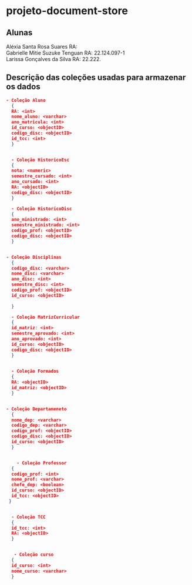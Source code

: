 # projeto-document-store  
## Alunas  

Aléxia Santa Rosa Suares  RA:   
Gabrielle Mitie Suzuke Tenguan   RA: 22.124.097-1  
Larissa Gonçalves da Silva   RA: 22.222.  




## Descrição das coleções usadas para armazenar os dados  
```json
- Coleção Aluno
  {
  RA: <int>
  nome_aluno: <varchar>
  ano_matricula: <int>  
  id_curso: <objectID>
  codigo_disc: <objectID>
  id_tcc: <int>
  }


  - Coleção HistoricoEsc
  {
  nota: <numeric>
  semestre_cursado: <int>
  ano_cursado: <int>  
  RA: <objectID>
  codigo_disc: <objectID>
  }

  - Coleção HistoricoDisc
  {
  ano_ministrado: <int>
  semestre_ministrado: <int>
  codigo_prof: <objectID>  
  codigo_disc: <objectID>
  }


- Coleção Disciplinas
  {
  codigo_disc: <varchar>
  nome_disc: <varchar>
  ano_disc: <int>
  semestre_disc: <int>
  codigo_prof: <objectID>
  id_curso: <objectID>  
  
  }

  - Coleção MatrizCurricular
  {
  id_matriz: <int>
  semestre_aprovado: <int>
  ano_aprovado: <int>  
  id_curso: <objectID>
  codigo_disc: <objectID>
  }
  

  - Coleção Formados
  {
  RA: <objectID>
  id_matriz: <objectID>
  }


- Coleção Departameneto
  {
  nome_dep: <varchar>
  codigo_dep: <varchar>
  codigo_prof: <objectID>
  codigo_disc: <objectID>
  id_curso: <objectID>   
  }


    - Coleção Professor
  {
  codigo_prof: <int>  
  nome_prof: <varchar>
  chefe_dep: <boolean>
  id_curso: <objectID>
  id_tcc: <objectID>
 }


  - Coleção TCC
  {
  id_tcc: <int>
  RA: <objectID>
  }


   - Coleção curso
  {
  id_curso: <int>
  nome_curso: <varchar>
  }

















 
